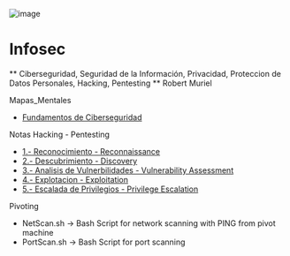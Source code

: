 ![image](https://user-images.githubusercontent.com/116899445/209212423-c76f42f6-9025-426f-a6c7-79d71f52c9c8.png)
                                                             
# Infosec

** Ciberseguridad, Seguridad de la Información, Privacidad, Proteccion de Datos Personales, Hacking, Pentesting **
Robert Muriel           

Mapas_Mentales
- [Fundamentos de Ciberseguridad](Mapas_Mentales%2FFundamentos%20de%20Ciberseguridad)

Notas Hacking - Pentesting
- [1.- Reconocimiento - Reconnaissance](Notas%20Hacking%20-%20Pentesting%2F1.-%20Reconocimiento%20-%20Reconnaissance)
- [2.- Descubrimiento - Discovery](Notas%20Hacking%20-%20Pentesting%2F2.-%20Descubrimiento%20-%20Discovery)
- [3.- Analisis de Vulnerbilidades - Vulnerability Assessment](Notas%20Hacking%20-%20Pentesting%2F3.-%20Analisis%20de%20Vulnerbilidades%20-%20Vulnerability%20Assessment)
- [4.- Explotacion - Exploitation](Notas%20Hacking%20-%20Pentesting%2F4.-%20Explotacion%20-%20Exploitation)
- [5.- Escalada de Privilegios - Privilege Escalation](Notas%20Hacking%20-%20Pentesting%2F5.-%20Escalada%20de%20Privilegios%20-%20Privilege%20Escalation)

Pivoting
- NetScan.sh -> Bash Script for network scanning with PING from pivot machine
- PortScan.sh -> Bash Script for port scanning
